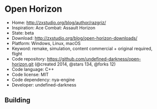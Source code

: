 # Open Horizon

- Home: http://zxstudio.org/blog/author/razgriz/
- Inspiration: Ace Combat: Assault Horizon
- State: beta
- Download: http://zxstudio.org/blog/open-horizon-downloads/
- Platform: Windows, Linux, macOS
- Keyword: remake, simulation, content commercial + original required, flight
- Code repository: https://github.com/undefined-darkness/open-horizon.git (@created 2014, @stars 134, @forks 12)
- Code language: C++
- Code license: MIT
- Code dependency: nya-engine
- Developer: undefined-darkness

## Building
